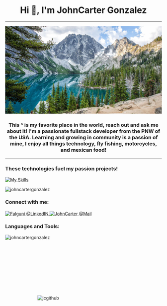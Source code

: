 <h1 align="center">Hi 👋, I'm JohnCarter Gonzalez</h1>
<hr/>

![hello world](/enchantments.jpg)

<h3 align="center">This ^ is my favorite place in the world, reach out and ask me about it! I'm a passionate fullstack developer from the PNW of the USA. Learning and growing in community is a passion of mine, I enjoy all things technology, fly fishing, motorcycles, and mexican food! </h3>
<hr/>

<h3 align="left"> These technologies fuel my passion projects!</h3>

[![My Skills](https://skillicons.dev/icons?i=js,html,css,java,py,rust,vim,nodejs,react,git,rocket,discord,flask,mongodb,mysql)](https://skillicons.dev)


<p align="left"> <img src="https://komarev.com/ghpvc/?username=johncartergonzalez&label=Profile%20views&color=0e75b6&style=flat" alt="johncartergonzalez" /></p>

<h3 align="left">Connect with me:</h3>
<a href="https://www.linkedin.com/in/john-carter-gonzalez-a24486240/">
  <img align="center" alt="Falguni @LinkedIN" width="22px" src="https://cdn.jsdelivr.net/npm/simple-icons@v3/icons/linkedin.svg" />
</a>
   <a href="mailto:gjohncarter@protonmail.com">
  <img align="center" alt="JohnCarter @Mail" width="22px" src="https://cdn.jsdelivr.net/npm/simple-icons@v3/icons/gmail.svg" />
</a>
</p>

<h3 align="left">Languages and Tools:</h3>


<p>
  <img align="left" src="https://github-readme-stats.vercel.app/api/top-langs?username=johncartergonzalez&theme=city_lights&show_icons=true&locale=en&layout=compact" alt="johncartergonzalez" height="194px" width="300px" />
  <img align="right" src="https://github-readme-stats.vercel.app/api?username=johncartergonzalez&theme=city_lights&show_icons=true" alt="jcgithub" height="190px" width="400px"/>
</p>
 

<!---
JohnCarterGonzalez/JohnCarterGonzalez is a ✨ special ✨ repository because its `README.md` (this file) appears on your GitHub profile.
You can click the Preview link to take a look at your changes.
--->
